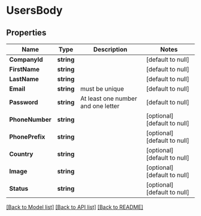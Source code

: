 # UsersBody

## Properties
Name | Type | Description | Notes
------------ | ------------- | ------------- | -------------
**CompanyId** | **string** |  | [default to null]
**FirstName** | **string** |  | [default to null]
**LastName** | **string** |  | [default to null]
**Email** | **string** | must be unique | [default to null]
**Password** | **string** | At least one number and one letter | [default to null]
**PhoneNumber** | **string** |  | [optional] [default to null]
**PhonePrefix** | **string** |  | [optional] [default to null]
**Country** | **string** |  | [optional] [default to null]
**Image** | **string** |  | [optional] [default to null]
**Status** | **string** |  | [optional] [default to null]

[[Back to Model list]](../README.md#documentation-for-models) [[Back to API list]](../README.md#documentation-for-api-endpoints) [[Back to README]](../README.md)

